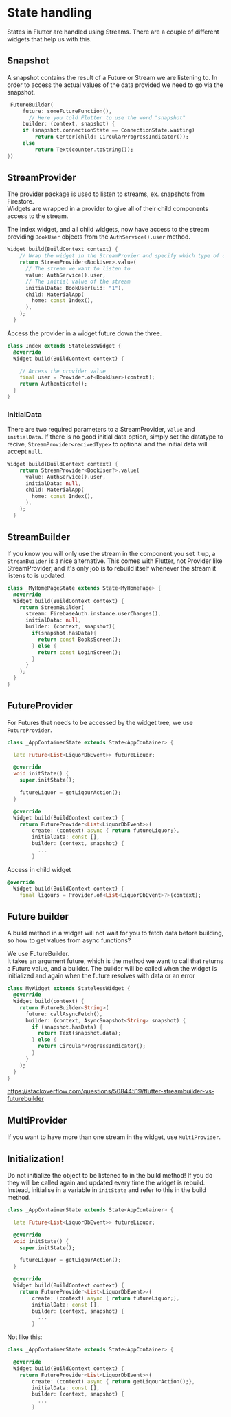 # State handling

States in Flutter are handled using Streams. There are a couple of different widgets that help us with this.

## Snapshot

A snapshot contains the result of a Future or Stream we are listening to. In order to access the actual values of the data provided we need to go via the snapshot.

```dart
 FutureBuilder(
     future: someFutureFunction(),
       // Here you told Flutter to use the word "snapshot"
     builder: (context, snapshot) { 
     if (snapshot.connectionState == ConnectionState.waiting)
         return Center(child: CircularProgressIndicator());
     else
         return Text(counter.toString());
})
```

## StreamProvider
The provider package is used to listen to streams, ex. snapshots from Firestore.\
Widgets are wrapped in a provider to give all of their child components access to the stream.

The Index widget, and all child widgets, now have access to the stream providing `BookUser` objects from the `AuthService().user` method.

```dart
Widget build(BuildContext context) {
    // Wrap the widget in the StreamProvier and specify which type of object we will recive through the stream
    return StreamProvider<BookUser>.value(
      // The stream we want to listen to
      value: AuthService().user,
      // The initial value of the stream
      initialData: BookUser(uid: "1"),
      child: MaterialApp(
        home: const Index(),
      ),
    );
  }
```

Access the provider in a widget future down the three.

```dart
class Index extends StatelessWidget {
  @override
  Widget build(BuildContext context) {

    // Access the provider value
    final user = Provider.of<BookUser>(context);
    return Authenticate();
  }
}
```

### InitialData

There are two required parameters to a StreamProvider, `value` and `initialData`. If there is no good initial data option, simply set the datatype to recive, `StreamProvider<recivedType>` to optional and the initial data will accept `null`.

```dart
Widget build(BuildContext context) {
    return StreamProvider<BookUser?>.value(
      value: AuthService().user,
      initialData: null,
      child: MaterialApp(
        home: const Index(),
      ),
    );
  }
```

## StreamBuilder

If you know you will only use the stream in the component you set it up, a `StreamBuilder` is a nice alternative. This comes with Flutter, not Provider like StreamProvider, and it's only job is to rebuild itself whenever the stream it listens to is updated.

```dart
class _MyHomePageState extends State<MyHomePage> {
  @override
  Widget build(BuildContext context) {
    return StreamBuilder( 
      stream: FirebaseAuth.instance.userChanges(),
      initialData: null,
      builder: (context, snapshot){
        if(snapshot.hasData){
          return const BooksScreen();
        } else {
          return const LoginScreen();
        }
      }
    );
  }
}
```

## FutureProvider

For Futures that needs to be accessed by the widget tree, we use `FutureProvider`.

```dart
class _AppContainerState extends State<AppContainer> {

  late Future<List<LiquorDbEvent>> futureLiquor;

  @override
  void initState() {
    super.initState();

    futureLiquor = getLiqourAction();
  }

  @override
  Widget build(BuildContext context) {
    return FutureProvider<List<LiquorDbEvent>>(
        create: (context) async { return futureLiquor;},
        initialData: const [],
        builder: (context, snapshot) {
          ...
        }
```

Access in child widget

```dart
@override
  Widget build(BuildContext context) {
    final liqours = Provider.of<List<LiquorDbEvent>?>(context);
```

## Future builder

A build method in a widget will not wait for you to fetch data before building, so how to get values from async functions?

We use FutureBuilder.\
It takes an argument future, which is the method we want to call that returns a Future value, and a builder. The builder will be called when the widget is initialized and again when the future resolves with data or an error

```dart
class MyWidget extends StatelessWidget {
  @override
  Widget build(context) {
    return FutureBuilder<String>(
      future: callAsyncFetch(),
      builder: (context, AsyncSnapshot<String> snapshot) {
        if (snapshot.hasData) {
          return Text(snapshot.data);
        } else {
          return CircularProgressIndicator();
        }
      }
    );
  }
}
```

https://stackoverflow.com/questions/50844519/flutter-streambuilder-vs-futurebuilder

## MultiProvider

If you want to have more than one stream in the widget, use `MultiProvider`.

## Initialization!

Do not initialize the object to be listened to in the build method! If you do they will be called again and updated every time the widget is rebuild.\
Instead, initialise in a variable in `initState` and refer to this in the build method.

```dart
class _AppContainerState extends State<AppContainer> {

  late Future<List<LiquorDbEvent>> futureLiquor;

  @override
  void initState() {
    super.initState();

    futureLiquor = getLiqourAction();
  }

  @override
  Widget build(BuildContext context) {
    return FutureProvider<List<LiquorDbEvent>>(
        create: (context) async { return futureLiquor;},
        initialData: const [],
        builder: (context, snapshot) {
          ...
        }
```

Not like this:

```dart
class _AppContainerState extends State<AppContainer> {

  @override
  Widget build(BuildContext context) {
    return FutureProvider<List<LiquorDbEvent>>(
        create: (context) async { return getLiqourAction();},
        initialData: const [],
        builder: (context, snapshot) {
          ...
        }
```